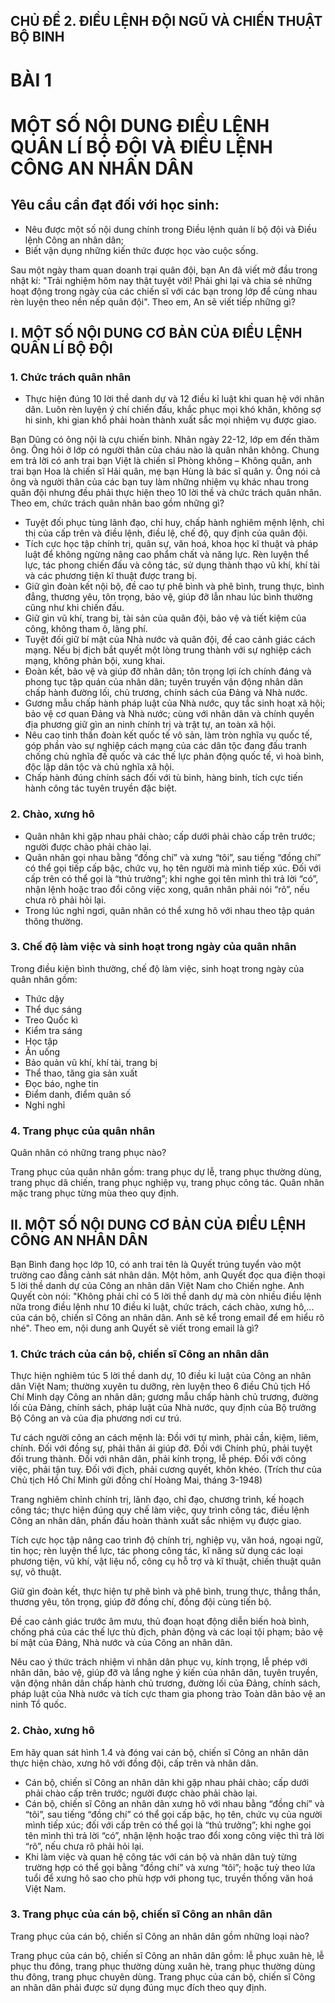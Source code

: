 ## CHỦ ĐỀ 2. ĐIỀU LỆNH ĐỘI NGŨ VÀ CHIẾN THUẬT BỘ BINH
# BÀI 1
# MỘT SỐ NỘI DUNG ĐIỀU LỆNH QUÂN LÍ BỘ ĐỘI VÀ ĐIỀU LỆNH CÔNG AN NHÂN DÂN

## Yêu cầu cần đạt đối với học sinh:

- Nêu được một số nội dung chính trong Điều lệnh quản lí bộ đội và Điều lệnh Công an nhân dân;
- Biết vận dụng những kiến thức được học vào cuộc sống.

Sau một ngày tham quan doanh trại quân đội, bạn An đã viết mở đầu trong nhật kí: "Trải nghiệm hôm nay thật tuyệt vời! Phải ghi lại và chia sẻ những hoạt động trong ngày của các chiến sĩ với các bạn trong lớp để cùng nhau rèn luyện theo nền nếp quân đội".
Theo em, An sẽ viết tiếp những gì?

## I. MỘT SỐ NỘI DUNG CƠ BẢN CỦA ĐIỀU LỆNH QUÂN LÍ BỘ ĐỘI
### 1. Chức trách quân nhân

- Thực hiện đúng 10 lời thề danh dự và 12 điều kỉ luật khi quan hệ với nhân dân. Luôn rèn luyện ý chí chiến đấu, khắc phục mọi khó khăn, không sợ hi sinh, khi gian khổ phải hoàn thành xuất sắc mọi nhiệm vụ được giao.

Bạn Dũng có ông nội là cựu chiến binh. Nhân ngày 22-12, lớp em đến thăm ông. Ông hỏi ở lớp có người thân của cháu nào là quân nhân không. Chung em trả lời có anh trai bạn Việt là chiến sĩ Phòng không – Không quân, anh trai bạn Hoa là chiến sĩ Hải quân, mẹ bạn Hùng là bác sĩ quân y. Ông nói cả ông và người thân của các bạn tuy làm những nhiệm vụ khác nhau trong quân đội nhưng đều phải thực hiện theo 10 lời thề và chức trách quân nhân.
Theo em, chức trách quân nhân bao gồm những gì?

- Tuyệt đối phục tùng lãnh đạo, chỉ huy, chấp hành nghiêm mệnh lệnh, chỉ thị của cấp trên và điều lệnh, điều lệ, chế độ, quy định của quân đội.
- Tích cực học tập chính trị, quân sự, văn hoá, khoa học kĩ thuật và pháp luật để không ngừng nâng cao phẩm chất và năng lực. Rèn luyện thể lực, tác phong chiến đấu và công tác, sử dụng thành thạo vũ khí, khí tài và các phương tiện kĩ thuật được trang bị.
- Giữ gìn đoàn kết nội bộ, đề cao tự phê bình và phê bình, trung thực, bình đẳng, thương yêu, tôn trọng, bảo vệ, giúp đỡ lẫn nhau lúc bình thường cũng như khi chiến đấu.
- Giữ gìn vũ khí, trang bị, tài sản của quân đội, bảo vệ và tiết kiệm của công, không tham ô, lãng phí.
- Tuyệt đối giữ bí mật của Nhà nước và quân đội, đề cao cảnh giác cách mạng. Nếu bị địch bắt quyết một lòng trung thành với sự nghiệp cách mạng, không phản bội, xung khai.
- Đoàn kết, bảo vệ và giúp đỡ nhân dân; tôn trọng lợi ích chính đáng và phong tục tập quán của nhân dân; tuyên truyền vận động nhân dân chấp hành đường lối, chủ trương, chính sách của Đảng và Nhà nước.
- Gương mẫu chấp hành pháp luật của Nhà nước, quy tắc sinh hoạt xã hội; bảo vệ cơ quan Đảng và Nhà nước; cùng với nhân dân và chính quyền địa phương giữ gìn an ninh chính trị và trật tự, an toàn xã hội.
- Nêu cao tinh thần đoàn kết quốc tế vô sản, làm tròn nghĩa vụ quốc tế, góp phần vào sự nghiệp cách mạng của các dân tộc đang đấu tranh chống chủ nghĩa đế quốc và các thế lực phản động quốc tế, vì hoà bình, độc lập dân tộc và chủ nghĩa xã hội.
- Chấp hành đúng chính sách đối với tù binh, hàng binh, tích cực tiến hành công tác tuyên truyền đặc biệt.

### 2. Chào, xưng hô

- Quân nhân khi gặp nhau phải chào; cấp dưới phải chào cấp trên trước; người được chào phải chào lại.
- Quân nhân gọi nhau bằng “đồng chí” và xưng “tôi”, sau tiếng “đồng chí” có thể gọi tiếp cấp bậc, chức vụ, họ tên người mà mình tiếp xúc. Đối với cấp trên có thể gọi là “thủ trưởng”; khi nghe gọi tên mình thì trả lời “có”, nhận lệnh hoặc trao đổi công việc xong, quân nhân phải nói “rõ”, nếu chưa rõ phải hỏi lại.
- Trong lúc nghỉ ngơi, quân nhân có thể xưng hô với nhau theo tập quán thông thường.

### 3. Chế độ làm việc và sinh hoạt trong ngày của quân nhân

Trong điều kiện bình thường, chế độ làm việc, sinh hoạt trong ngày của quân nhân gồm:

- Thức dậy
- Thể dục sáng
- Treo Quốc kì
- Kiểm tra sáng
- Học tập
- Ăn uống
- Bảo quản vũ khí, khí tài, trang bị
- Thể thao, tăng gia sản xuất
- Đọc báo, nghe tin
- Điểm danh, điểm quân số
- Nghỉ nghỉ

### 4. Trang phục của quân nhân

Quân nhân có những trang phục nào?

Trang phục của quân nhân gồm: trang phục dự lễ, trang phục thường dùng, trang phục dã chiến, trang phục nghiệp vụ, trang phục công tác. Quân nhân mặc trang phục từng mùa theo quy định.

## II. MỘT SỐ NỘI DUNG CƠ BẢN CỦA ĐIỀU LỆNH CÔNG AN NHÂN DÂN

Bạn Bình đang học lớp 10, có anh trai tên là Quyết trúng tuyển vào một trường cao đẳng cảnh sát nhân dân. Một hôm, anh Quyết đọc qua điện thoại 5 lời thề danh dự của Công an nhân dân Việt Nam cho Chiến nghe. Anh Quyết còn nói: "Không phải chỉ có 5 lời thề danh dự mà còn nhiều điều lệnh nữa trong điều lệnh như 10 điều kỉ luật, chức trách, cách chào, xưng hô,... của cán bộ, chiến sĩ Công an nhân dân. Anh sẽ kể trong email để em hiểu rõ nhé". Theo em, nội dung anh Quyết sẽ viết trong email là gì?

### 1. Chức trách của cán bộ, chiến sĩ Công an nhân dân

Thực hiện nghiêm túc 5 lời thề danh dự, 10 điều kỉ luật của Công an nhân dân Việt Nam; thường xuyên tu dưỡng, rèn luyện theo 6 điều Chủ tịch Hồ Chí Minh dạy Công an nhân dân; gương mẫu chấp hành chủ trương, đường lối của Đảng, chính sách, pháp luật của Nhà nước, quy định của Bộ trưởng Bộ Công an và của địa phương nơi cư trú.

Tư cách người công an cách mệnh là:
Đồi với tự mình, phải cần, kiệm, liêm, chính.
Đối với đồng sự, phải thân ái giúp đỡ.
Đối với Chính phủ, phải tuyệt đối trung thành.
Đối với nhân dân, phải kính trọng, lễ phép.
Đối với công việc, phải tận tuỵ.
Đối với địch, phải cương quyết, khôn khéo.
(Trích thư của Chủ tịch Hồ Chí Minh gửi đồng chí Hoàng Mai, tháng 3-1948)

Trang nghiêm chỉnh chính trị, lãnh đạo, chỉ đạo, chương trình, kế hoạch công tác; thực hiện đúng quy chế làm việc, quy trình công tác, điều lệnh Công an nhân dân, phấn đấu hoàn thành xuất sắc nhiệm vụ được giao.

Tích cực học tập nâng cao trình độ chính trị, nghiệp vụ, văn hoá, ngoại ngữ, tin học; rèn luyện thể lực, tác phong công tác, kĩ năng sử dụng các loại phương tiện, vũ khí, vật liệu nổ, công cụ hỗ trợ và kĩ thuật, chiến thuật quân sự, võ thuật.

Giữ gìn đoàn kết, thực hiện tự phê bình và phê bình, trung thực, thẳng thắn, thương yêu, tôn trọng, giúp đỡ đồng chí, đồng đội cùng tiến bộ.

Đề cao cảnh giác trước âm mưu, thủ đoạn hoạt động diễn biến hoà bình, chống phá của các thế lực thù địch, phản động và các loại tội phạm; bảo vệ bí mật của Đảng, Nhà nước và của Công an nhân dân.

Nêu cao ý thức trách nhiệm vì nhân dân phục vụ, kính trọng, lễ phép với nhân dân, bảo vệ, giúp đỡ và lắng nghe ý kiến của nhân dân, tuyên truyền, vận động nhân dân chấp hành chủ trương, đường lối của Đảng, chính sách, pháp luật của Nhà nước và tích cực tham gia phong trào Toàn dân bảo vệ an ninh Tổ quốc.

### 2. Chào, xưng hô

Em hãy quan sát hình 1.4 và đóng vai cán bộ, chiến sĩ Công an nhân dân thực hiện chào, xưng hô với đồng đội, cấp trên và nhân dân.

- Cán bộ, chiến sĩ Công an nhân dân khi gặp nhau phải chào; cấp dưới phải chào cấp trên trước; người được chào phải chào lại.
- Cán bộ, chiến sĩ Công an nhân dân xưng hô với nhau bằng “đồng chí” và “tôi”, sau tiếng “đồng chí” có thể gọi cấp bậc, họ tên, chức vụ của người mình tiếp xúc; đối với cấp trên có thể gọi là “thủ trưởng”; khi nghe gọi tên mình thì trả lời “có”, nhận lệnh hoặc trao đổi xong công việc thì trả lời “rõ”, nếu chưa rõ phải hỏi lại.
- Khi làm việc và quan hệ công tác với cán bộ và nhân dân tuỳ từng trường hợp có thể gọi bằng “đồng chí” và xưng “tôi”; hoặc tuỳ theo lứa tuổi để xưng hô sao cho phù hợp với phong tục, truyền thống văn hoá Việt Nam.

### 3. Trang phục của cán bộ, chiến sĩ Công an nhân dân

Trang phục của cán bộ, chiến sĩ Công an nhân dân gồm những loại nào?

Trang phục của cán bộ, chiến sĩ Công an nhân dân gồm: lễ phục xuân hè, lễ phục thu đông, trang phục thường dùng xuân hè, trang phục thường dùng thu đông, trang phục chuyên dùng. Trang phục của cán bộ, chiến sĩ Công an nhân dân phải được sử dụng đúng mục đích theo quy định.
